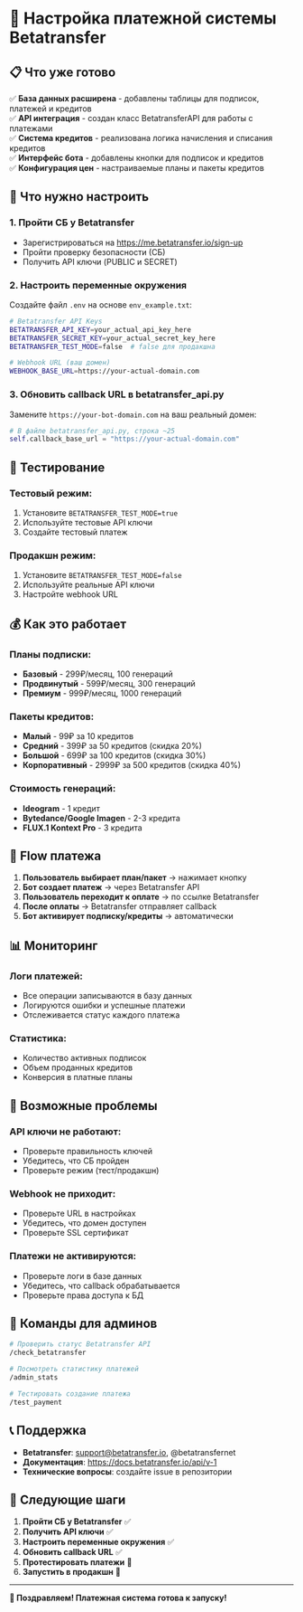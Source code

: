 # 🚀 Настройка платежной системы Betatransfer

## 📋 Что уже готово

✅ **База данных расширена** - добавлены таблицы для подписок, платежей и кредитов  
✅ **API интеграция** - создан класс BetatransferAPI для работы с платежами  
✅ **Система кредитов** - реализована логика начисления и списания кредитов  
✅ **Интерфейс бота** - добавлены кнопки для подписок и кредитов  
✅ **Конфигурация цен** - настраиваемые планы и пакеты кредитов  

## 🔧 Что нужно настроить

### 1. **Пройти СБ у Betatransfer**
- Зарегистрироваться на https://me.betatransfer.io/sign-up
- Пройти проверку безопасности (СБ)
- Получить API ключи (PUBLIC и SECRET)

### 2. **Настроить переменные окружения**
Создайте файл `.env` на основе `env_example.txt`:

```bash
# Betatransfer API Keys
BETATRANSFER_API_KEY=your_actual_api_key_here
BETATRANSFER_SECRET_KEY=your_actual_secret_key_here
BETATRANSFER_TEST_MODE=false  # false для продакшна

# Webhook URL (ваш домен)
WEBHOOK_BASE_URL=https://your-actual-domain.com
```

### 3. **Обновить callback URL в betatransfer_api.py**
Замените `https://your-bot-domain.com` на ваш реальный домен:

```python
# В файле betatransfer_api.py, строка ~25
self.callback_base_url = "https://your-actual-domain.com"
```

## 🧪 Тестирование

### **Тестовый режим:**
1. Установите `BETATRANSFER_TEST_MODE=true`
2. Используйте тестовые API ключи
3. Создайте тестовый платеж

### **Продакшн режим:**
1. Установите `BETATRANSFER_TEST_MODE=false`
2. Используйте реальные API ключи
3. Настройте webhook URL

## 💰 Как это работает

### **Планы подписки:**
- **Базовый** - 299₽/месяц, 100 генераций
- **Продвинутый** - 599₽/месяц, 300 генераций  
- **Премиум** - 999₽/месяц, 1000 генераций

### **Пакеты кредитов:**
- **Малый** - 99₽ за 10 кредитов
- **Средний** - 399₽ за 50 кредитов (скидка 20%)
- **Большой** - 699₽ за 100 кредитов (скидка 30%)
- **Корпоративный** - 2999₽ за 500 кредитов (скидка 40%)

### **Стоимость генераций:**
- **Ideogram** - 1 кредит
- **Bytedance/Google Imagen** - 2-3 кредита
- **FLUX.1 Kontext Pro** - 3 кредита

## 🔄 Flow платежа

1. **Пользователь выбирает план/пакет** → нажимает кнопку
2. **Бот создает платеж** → через Betatransfer API
3. **Пользователь переходит к оплате** → по ссылке Betatransfer
4. **После оплаты** → Betatransfer отправляет callback
5. **Бот активирует подписку/кредиты** → автоматически

## 📊 Мониторинг

### **Логи платежей:**
- Все операции записываются в базу данных
- Логируются ошибки и успешные платежи
- Отслеживается статус каждого платежа

### **Статистика:**
- Количество активных подписок
- Объем проданных кредитов
- Конверсия в платные планы

## 🚨 Возможные проблемы

### **API ключи не работают:**
- Проверьте правильность ключей
- Убедитесь, что СБ пройден
- Проверьте режим (тест/продакшн)

### **Webhook не приходит:**
- Проверьте URL в настройках
- Убедитесь, что домен доступен
- Проверьте SSL сертификат

### **Платежи не активируются:**
- Проверьте логи в базе данных
- Убедитесь, что callback обрабатывается
- Проверьте права доступа к БД

## 🔧 Команды для админов

```bash
# Проверить статус Betatransfer API
/check_betatransfer

# Посмотреть статистику платежей
/admin_stats

# Тестировать создание платежа
/test_payment
```

## 📞 Поддержка

- **Betatransfer**: support@betatransfer.io, @betatransfernet
- **Документация**: https://docs.betatransfer.io/api/v-1
- **Технические вопросы**: создайте issue в репозитории

## 🎯 Следующие шаги

1. **Пройти СБ у Betatransfer** ✅
2. **Получить API ключи** ✅  
3. **Настроить переменные окружения** ✅
4. **Обновить callback URL** ✅
5. **Протестировать платежи** 🔄
6. **Запустить в продакшн** 🔄

---

**🎉 Поздравляем! Платежная система готова к запуску!**
